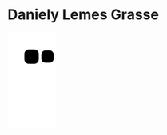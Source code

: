 # Daniely Lemes Grasse

 ![Snake animation](https://github.com/rafaballerini/rafaballerini/blob/output/github-contribution-grid-snake.svg)
 
</div>
